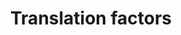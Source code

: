 ---
annotations:
- id: PW:0000101
  parent: regulatory pathway
  type: Pathway Ontology
  value: translation pathway
authors:
- Kdahlquist
- MaintBot
- M.Ramirez
- Ddigles
- Eweitz
citedin:
- link: PMC7645421
description: ''
last-edited: 2021-05-16
organisms:
- Rattus norvegicus
redirect_from:
- /index.php/Pathway:WP149
- /instance/WP149
revision: null
schema-jsonld:
- '@context': https://schema.org/
  '@id': https://wikipathways.github.io/pathways/WP149.html
  '@type': Dataset
  creator:
    '@type': Organization
    name: WikiPathways
  description: ''
  keywords:
  - EIF3S2
  - EIF3S8
  - EIF4EBP3
  - EIF5B
  - Eef1a2
  - Eef1a2l1
  - Eef1b2
  - Eef1d
  - Eef1g
  - Eef2
  - Eef2k
  - Eif1
  - Eif1a
  - Eif1ay
  - Eif2ak1
  - Eif2ak2
  - Eif2ak3
  - Eif2b1
  - Eif2b2
  - Eif2b3
  - Eif2b4
  - Eif2b5
  - Eif2s1
  - Eif2s2
  - Eif2s3x
  - Eif3d
  - Eif3e
  - Eif3f
  - Eif3g
  - Eif3h
  - Eif3j
  - Eif3s10
  - Eif3s9
  - Eif4a1
  - Eif4a2
  - Eif4b
  - Eif4e
  - Eif4ebp1
  - Eif4ebp2
  - Eif4g1
  - Eif4g3
  - Eif4h
  - Eif5
  - Eif5a
  - Eif6
  - Etf1
  - Gspt2
  - Pabpc1
  - Paip1
  - RGD1307222
  license: CC0
  name: Translation factors
seo: CreativeWork
title: Translation factors
wpid: WP149
---